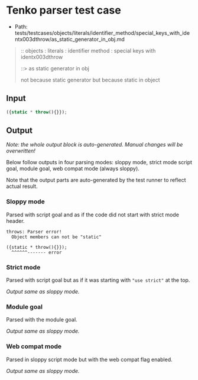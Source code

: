 # Tenko parser test case

- Path: tests/testcases/objects/literals/identifier_method/special_keys_with_identx003dthrow/as_static_generator_in_obj.md

> :: objects : literals : identifier method : special keys with identx003dthrow
>
> ::> as static generator in obj
>
> not because static generator but because static in object

## Input

`````js
({static * throw(){}});
`````

## Output

_Note: the whole output block is auto-generated. Manual changes will be overwritten!_

Below follow outputs in four parsing modes: sloppy mode, strict mode script goal, module goal, web compat mode (always sloppy).

Note that the output parts are auto-generated by the test runner to reflect actual result.

### Sloppy mode

Parsed with script goal and as if the code did not start with strict mode header.

`````
throws: Parser error!
  Object members can not be "static"

({static * throw(){}});
  ^^^^^^------- error
`````

### Strict mode

Parsed with script goal but as if it was starting with `"use strict"` at the top.

_Output same as sloppy mode._

### Module goal

Parsed with the module goal.

_Output same as sloppy mode._

### Web compat mode

Parsed in sloppy script mode but with the web compat flag enabled.

_Output same as sloppy mode._

